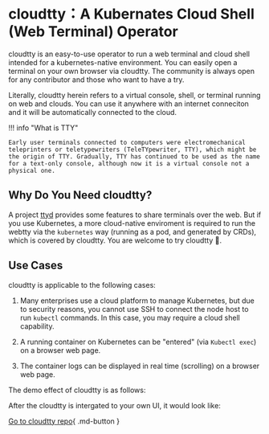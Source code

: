 # cloudtty：A Kubernates Cloud Shell (Web Terminal) Operator

cloudtty is an easy-to-use operator to run a web terminal and cloud shell intended for a kubernetes-native environment. You can easily open a terminal on your own browser via cloudtty. The community is always open for any contributor and those who want to have a try.

Literally, cloudtty herein refers to a virtual console, shell, or terminal running on web and clouds. You can use it anywhere with an internet conneciton and it will be automatically connected to the cloud.

!!! info "What is TTY"

    Early user terminals connected to computers were electromechanical teleprinters or teletypewriters (TeleTYpewriter, TTY), which might be the origin of TTY. Gradually, TTY has continued to be used as the name for a text-only console, although now it is a virtual console not a physical one.

## Why Do You Need cloudtty?

A project [ttyd](https://github.com/tsl0922/ttyd) provides some features to share terminals over the web.
But if you use Kubernetes, a more cloud-native enviroment is required to run the webtty via the `kubernetes` way (running as a pod, and generated by CRDs),
which is covered by cloudtty. You are welcome to try cloudtty :tada:.

## Use Cases

cloudtty is applicable to the following cases:

1. Many enterprises use a cloud platform to manage Kubernetes, but due to security reasons,
   you cannot use SSH to connect the node host to run `kubectl` commands.
   In this case, you may require a cloud shell capability.

2. A running container on Kubernetes can be "entered" (via `Kubectl exec`) on a browser web page.

3. The container logs can be displayed in real time (scrolling) on a browser web page.

The demo effect of cloudtty is as follows:



After the cloudtty is intergated to your own UI, it would look like:



[Go to cloudtty repo](https://github.com/cloudtty/cloudtty){ .md-button }
